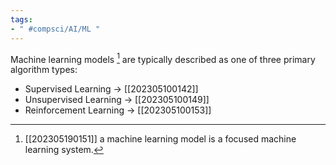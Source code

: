 ```yaml
---
tags:
- " #compsci/AI/ML "
---
```


Machine learning models [^1] are typically described as one of three primary algorithm types:
- Supervised Learning → [[202305100142]]
- Unsupervised Learning → [[202305100149]]
- Reinforcement Learning → [[202305100153]]

[^1]: [[202305190151]] a machine learning model is a focused machine learning system.